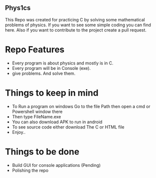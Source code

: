 ## Phys1cs

This Repo was created for practicing C by solving some mathematical problems of physics. If you want to see some simple coding you can find here. Also if you want to contribute to the project create a pull request.

# Repo Features
* Every program is about physics and mostly is in C.
* Every program will be in Console (exe).
* give problems. And solve them.

# Things to keep in mind

* To Run a program on windows Go to the file Path then open a cmd or Powershell window there 
* Then type FileName.exe
* You can also download APK to run in android
* To see source code either download The C or HTML file
* Enjoy..

# Things to be done

* Build GUI for console applications (Pending)
* Polishing the repo
